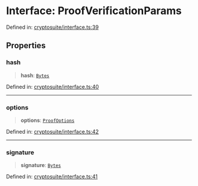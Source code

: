 # Interface: ProofVerificationParams

Defined in: [cryptosuite/interface.ts:39](https://github.com/dcdpr/did-btcr2-js/blob/c82bc5c69016e1146a0c52c6e6b21621f5abd6d4/packages/cryptosuite/src/cryptosuite/interface.ts#L39)

## Properties

### hash

> **hash**: [`Bytes`](../../common/type-aliases/Bytes.md)

Defined in: [cryptosuite/interface.ts:40](https://github.com/dcdpr/did-btcr2-js/blob/c82bc5c69016e1146a0c52c6e6b21621f5abd6d4/packages/cryptosuite/src/cryptosuite/interface.ts#L40)

***

### options

> **options**: [`ProofOptions`](../../common/interfaces/ProofOptions.md)

Defined in: [cryptosuite/interface.ts:42](https://github.com/dcdpr/did-btcr2-js/blob/c82bc5c69016e1146a0c52c6e6b21621f5abd6d4/packages/cryptosuite/src/cryptosuite/interface.ts#L42)

***

### signature

> **signature**: [`Bytes`](../../common/type-aliases/Bytes.md)

Defined in: [cryptosuite/interface.ts:41](https://github.com/dcdpr/did-btcr2-js/blob/c82bc5c69016e1146a0c52c6e6b21621f5abd6d4/packages/cryptosuite/src/cryptosuite/interface.ts#L41)
